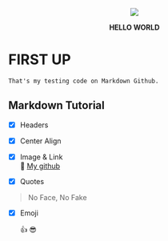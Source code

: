 
<p align ="center"> <img src="https://sv1.uphinhnhanh.com/images/2018/07/17/hp.png"> </p>
<p align ="center"> <b>HELLO WORLD</b></p>  

FIRST UP
=====  
```
That's my testing code on Markdown Github.  
```
Markdown Tutorial  
-----  


- [x] Headers  

- [x] Center Align  

- [x] Image & Link  
:link: [My github](https://github.com/hoanghieukmt14)  
- [x] Quotes  

>No Face, No Fake

- [x] Emoji  

	:+1: :sunglasses:





